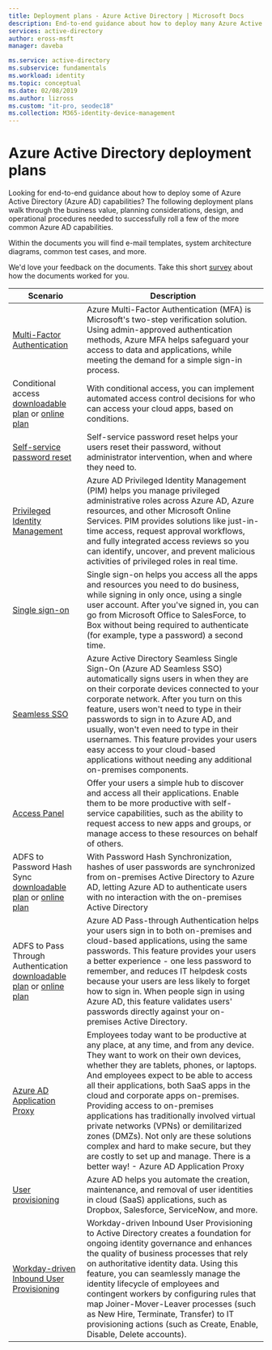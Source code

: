 ```yaml
---
title: Deployment plans - Azure Active Directory | Microsoft Docs
description: End-to-end guidance about how to deploy many Azure Active Directory capabilities.
services: active-directory
author: eross-msft
manager: daveba

ms.service: active-directory
ms.subservice: fundamentals
ms.workload: identity
ms.topic: conceptual
ms.date: 02/08/2019
ms.author: lizross
ms.custom: "it-pro, seodec18"
ms.collection: M365-identity-device-management
---
```


# Azure Active Directory deployment plans
Looking for end-to-end guidance about how to deploy some of Azure Active Directory (Azure AD) capabilities? The following deployment plans walk through the business value, planning considerations, design, and operational procedures needed to successfully roll a few of the more common Azure AD capabilities. 

Within the documents you will find e-mail templates, system architecture diagrams, common test cases, and more. 

We'd love your feedback on the documents. Take this short [survey](https://aka.ms/deploymentplanfeedback) about how the documents worked for you. 

|Scenario |Description |
|-|-|
|[Multi-Factor Authentication](../authentication/howto-mfa-getstarted.md)|Azure Multi-Factor Authentication (MFA) is Microsoft's two-step verification solution. Using admin-approved authentication methods, Azure MFA helps safeguard your access to data and applications, while meeting the demand for a simple sign-in process.|
|Conditional access [downloadable plan](https://aka.ms/CADPDownload) or [online plan](https://aka.ms/deploymentplans/ca)|With conditional access, you can implement automated access control decisions for who can access your cloud apps, based on conditions.|
|[Self-service password reset](https://aka.ms/SSPRDPDownload)|Self-service password reset helps your users reset their password, without administrator intervention, when and where they need to.|
|[Privileged Identity Management](../privileged-identity-management/pim-deployment-plan.md)|Azure AD Privileged Identity Management (PIM) helps you manage privileged administrative roles across Azure AD, Azure resources, and other Microsoft Online Services. PIM provides solutions like just-in-time access, request approval workflows, and fully integrated access reviews so you can identify, uncover, and prevent malicious activities of privileged roles in real time.|
|[Single sign-on](https://aka.ms/SSODPDownload)|Single sign-on helps you access all the apps and resources you need to do business, while signing in only once, using a single user account. After you've signed in, you can go from Microsoft Office to SalesForce, to Box without being required to authenticate (for example, type a password) a second time.|
|[Seamless SSO](https://aka.ms/SeamlessSSODPDownload)|Azure Active Directory Seamless Single Sign-On (Azure AD Seamless SSO) automatically signs users in when they are on their corporate devices connected to your corporate network. After you turn on this feature, users won't need to type in their passwords to sign in to Azure AD, and usually, won't even need to type in their usernames. This feature provides your users easy access to your cloud-based applications without needing any additional on-premises components.|
|[Access Panel](https://aka.ms/AccessPanelDPDownload)|Offer your users a simple hub to discover and access all their applications. Enable them to be more productive with self-service capabilities, such as the ability to request access to new apps and groups, or manage access to these resources on behalf of others.|
|ADFS to Password Hash Sync [downloadable plan](https://aka.ms/ADFSTOPHSDPDownload) or [online plan](https://aka.ms/deploymentplans/adfs2phs)|With Password Hash Synchronization, hashes of user passwords are synchronized from on-premises Active Directory to Azure AD, letting Azure AD to authenticate users with no interaction with the on-premises Active Directory|
|ADFS to Pass Through Authentication [downloadable plan](https://aka.ms/ADFSTOPTADPDownload) or [online plan](https://aka.ms/deploymentplans/adfs2pta)|Azure AD Pass-through Authentication helps your users sign in to both on-premises and cloud-based applications, using the same passwords. This feature provides your users a better experience - one less password to remember, and reduces IT helpdesk costs because your users are less likely to forget how to sign in. When people sign in using Azure AD, this feature validates users' passwords directly against your on-premises Active Directory.|
|[Azure AD Application Proxy](https://aka.ms/deploymentplans/appproxy)|Employees today want to be productive at any place, at any time, and from any device. They want to work on their own devices, whether they are tablets, phones, or laptops. And employees expect to be able to access all their applications, both SaaS apps in the cloud and corporate apps on-premises. Providing access to on-premises applications has traditionally involved virtual private networks (VPNs) or demilitarized zones (DMZs). Not only are these solutions complex and hard to make secure, but they are costly to set up and manage. There is a better way! - Azure AD Application Proxy|
|[User provisioning](https://aka.ms/UserProvisioningDPDownload)|Azure AD helps you automate the creation, maintenance, and removal of user identities in cloud (SaaS) applications, such as Dropbox, Salesforce, ServiceNow, and more.|
|[Workday-driven Inbound User Provisioning](https://aka.ms/WorkdayDeploymentPlan)|Workday-driven Inbound User Provisioning to Active Directory creates a foundation for ongoing identity governance and enhances the quality of business processes that rely on authoritative identity data. Using this feature, you can seamlessly manage the identity lifecycle of employees and contingent workers by configuring rules that map Joiner-Mover-Leaver processes (such as New Hire, Terminate, Transfer) to IT provisioning actions (such as Create, Enable, Disable, Delete accounts).|
